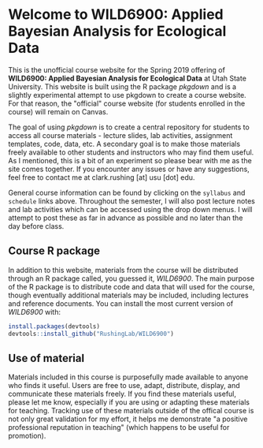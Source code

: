# Welcome to WILD6900: Applied Bayesian Analysis for Ecological Data

This is the unofficial course website for the Spring 2019 offering of **WILD6900: Applied Bayesian Analysis for Ecological Data** at Utah State University. This website is built using the R package *pkgdown* and is a slightly experimental attempt to use pkgdown to create a course website. For that reason, the "official" course website (for students enrolled in the course) will remain on Canvas.  

The goal of using _pkgdown_ is to create a central repository for students to access all course materials - lecture slides, lab activities, assignment templates, code, data, etc. A secondary goal is to make those materials freely available to other students and instructors who may find them useful. As I mentioned, this is a bit of an experiment so please bear with me as the site comes together. If you encounter any issues or have any suggestions, feel free to contact me at clark.rushing [at] usu [dot] edu.     

General course information can be found by clicking on the `syllabus` and `schedule` links above. Throughout the semester, I will also post lecture notes and lab activities which can be accessed using the drop down menus. I will attempt to post these as far in advance as possible and no later than the day before class.  


## Course R package

In addition to this website, materials from the course will be distributed through an R package called, you guessed it, *WILD6900*. The main purpose of the R package is to distribute code and data that will used for the course, though eventually additional materials may be included, including lectures and reference documents. You can install the most current version of *WILD6900* with:

``` r
install.packages(devtools)
devtools::install_github("RushingLab/WILD6900")
```


## Use of material  

Materials included in this course is purposefully made available to anyone who finds it useful. Users are free to use, adapt, distribute, display, and communicate these materials freely. If you find these materials useful, please let me know, especially if you are using or adapting these materials for teaching. Tracking use of these materials outside of the offical course is not only great validation for my effort, it helps me demonstrate "a positive professional reputation in teaching" (which happens to be useful for promotion). 
